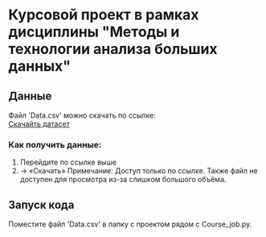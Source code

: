 # Курсовой проект в рамках дисциплины "Методы и технологии анализа больших данных"

## Данные
Файл 'Data.csv' можно скачать по ссылке:  
[Скачайть датасет](https://drive.google.com/file/d/10qRhOjOCIsv2rEUIr2p_3rc2njtygvP1/view?usp=drive_link)

### Как получить данные:
1. Перейдите по ссылке выше
2. → «Скачать» 
Примечание: Доступ только по ссылке. Также файл не доступен для просмотра из-за слишком большого объёма.

## Запуск кода
Поместите файл 'Data.csv' в папку с проектом рядом с Course_job.py.
